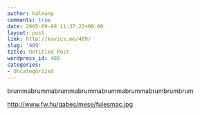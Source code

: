 ```yaml
---
author: kalmanp
comments: true
date: 2005-09-08 11:37:22+00:00
layout: post
link: http://kavics.me/489/
slug: '489'
title: Untitled Post
wordpress_id: 489
categories:
- Uncategorized
---
```


brummabrummabrummabrummabrummabrummabrumbrumbrum  

http://www.fw.hu/gabes/mese/fulesmac.jpg
